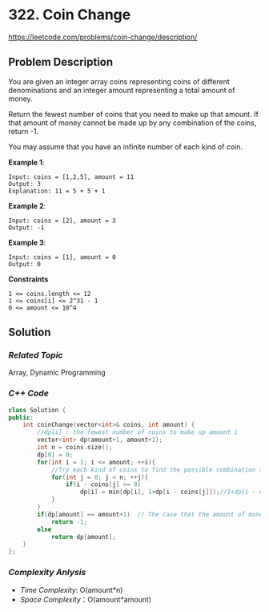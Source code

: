 # 322. Coin Change
https://leetcode.com/problems/coin-change/description/

## Problem Description

You are given an integer array coins representing coins of different denominations and an integer amount representing a total amount of money.

Return the fewest number of coins that you need to make up that amount. If that amount of money cannot be made up by any combination of the coins, return -1.

You may assume that you have an infinite number of each kind of coin.


**Example 1**:
```
Input: coins = [1,2,5], amount = 11
Output: 3
Explanation: 11 = 5 + 5 + 1
```
**Example 2**:
```
Input: coins = [2], amount = 3
Output: -1
```
**Example 3**:
```
Input: coins = [1], amount = 0
Output: 0
```

**Constraints**
```
1 <= coins.length <= 12
1 <= coins[i] <= 2^31 - 1
0 <= amount <= 10^4
```

## Solution

### _Related Topic_
   Array, Dynamic Programming

### _C++ Code_
```cpp
class Solution {
public:
    int coinChange(vector<int>& coins, int amount) {
        //dp[i] : the fewest number of coins to make up amount i
        vector<int> dp(amount+1, amount+1);
        int n = coins.size();
        dp[0] = 0;
        for(int i = 1; i <= amount; ++i){
            //Try each kind of coins to find the possible combination to make up amount 'i'
            for(int j = 0; j < n; ++j){
                if(i - coins[j] >= 0)
                    dp[i] = min(dp[i], 1+dp[i - coins[j]]);//1+dp[i - coins[j]] : the fewest number of coins to make up amount j + coin 'i'
            }
        }
        if(dp[amount] == amount+1)  // The case that the amount of money cannot be made up by any combination of the coins
            return -1;
        else
            return dp[amount];
    }
};
```

### _Complexity Anlysis_
- _Time Complexity_: O(amount*n)
- _Space Complexity_：O(amount*amount)
